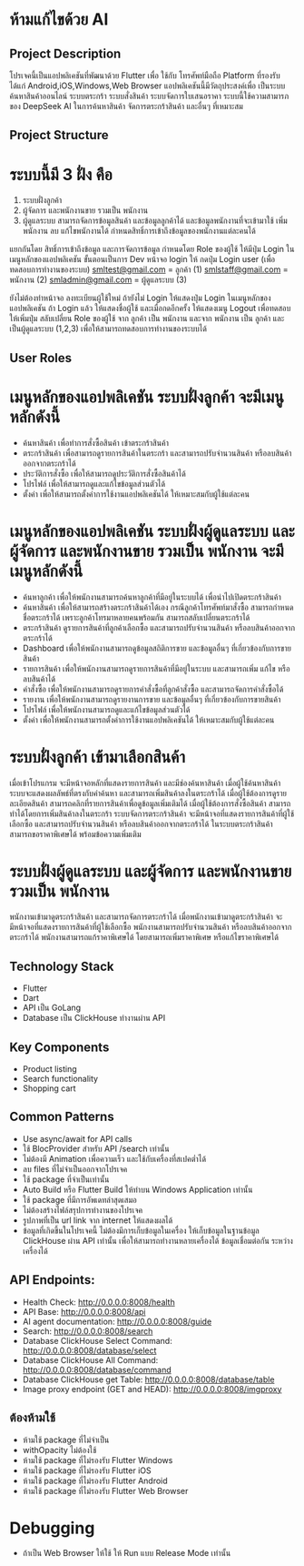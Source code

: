 # ห้ามแก้ไขด้วย AI

## Project Description
โปรเจคนี้เป็นแอปพลิเคชันที่พัฒนาด้วย Flutter เพื่อ ใช้กับ โทรศัพท์มือถือ 
Platform ที่รองรับ ได้แก่ Android,iOS,Windows,Web Browser
แอปพลิเคชันนี้มีวัตถุประสงค์เพื่อ เป็นระบบค้นหาสินค้าออนไลน์ ระบบตระกร้า ระบบสั่งสินค้า ระบบจัดการใบเสนอราคา
ระบบนี้ใช้ความสามารภของ DeepSeek AI ในการค้นหาสินค้า จัดการตระกร้าสินค้า และอื่นๆ ที่เหมาะสม

## Project Structure

# ระบบนี้มี 3 ฝั่ง คือ
1. ระบบฝั่งลูกค้า
2. ผู้จัดการ และพนักงานขาย รวมเป็น พนักงาน
3. ผู้ดูแลระบบ สามารถจัดการข้อมูลสินค้า และข้อมูลลูกค้าได้ และข้อมูลพนักงานที่จะเข้ามาใช้ เพิ่มพนักงาน ลบ แก้ไขพนักงานได้ กำหนดสิทธิ์การเข้าถึงข้อมูลของพนักงานแต่ละคนได้

แยกกันโดย สิทธิ์การเข้าถึงข้อมูล และการจัดการข้อมูล กำหนดโดย Role ของผู้ใช้ 
ให้มีปุ่ม Login ในเมนูหลักของแอปพลิเคชัน 
ขั้นตอนเป็นการ Dev หน้าจอ login ให้ กดปุ่ม 
Login user (เพื่อทดสอบการทำงานของระบบ)
smltest@gmail.com = ลูกค้า (1)
smlstaff@gmail.com = พนักงาน (2)
smladmin@gmail.com = ผู้ดูแลระบบ (3)


ยังไม่ต้องทำหน้าจอ ลงทะเบียนผู้ใช้ใหม่
ถ้ายังไม่ Login ให้แสดงปุ่ม Login ในเมนูหลักของแอปพลิเคชัน ถ้า Login แล้ว ให้แสดงชื่อผู้ใช้ และเมื่อกดอีกครั้ง ให้แสดงเมนู Logout
เพื่อทดสอบ ให้เพิ่มปุ่ม สลับเปลี่ยน Role ของผู้ใช้ จาก ลูกค้า เป็น พนักงาน และจาก พนักงาน เป็น ลูกค้า และเป็นผู้ดูแลระบบ (1,2,3) เพื่อให้สามารถทดสอบการทำงานของระบบได้

## User Roles

# เมนูหลักของแอปพลิเคชัน ระบบฝั่งลูกค้า จะมีเมนูหลักดังนี้
- ค้นหาสินค้า เพื่อทำการสั่งซื้อสินค้า เข้าตระกร้าสินค้า
- ตระกร้าสินค้า เพื่อสามารถดูรายการสินค้าในตระกร้า และสามารถปรับจำนวนสินค้า หรือลบสินค้าออกจากตระกร้าได้
- ประวัติการสั่งซื้อ เพื่อให้สามารถดูประวัติการสั่งซื้อสินค้าได้ 
- โปรไฟล์ เพื่อให้สามารถดูและแก้ไขข้อมูลส่วนตัวได้
- ตั้งค่า เพื่อให้สามารถตั้งค่าการใช้งานแอปพลิเคชันได้ ให้เหมาะสมกับผู้ใช้แต่ละคน

# เมนูหลักของแอปพลิเคชัน ระบบฝั่งผู้ดูแลระบบ และผู้จัดการ และพนักงานขาย รวมเป็น พนักงาน จะมีเมนูหลักดังนี้
- ค้นหาลูกค้า เพื่อให้พนักงานสามารถค้นหาลูกค้าที่มีอยู่ในระบบได้ เพื่อนำไปเปิดตระกร้าสินค้า 
- ค้นหาสินค้า เพื่อให้สามารถสร้างตระกร้าสินค้าได้เอง กรณีลูกค้าโทรศัพท์มาสั่งซื้อ สามารถกำหนดชื่อตระกร้าได้ เพราะลูกค้าโทรมาหลายคนพร้อมกัน สามารถสลับเปลี่ยนตระกร้าได้
- ตระกร้าสินค้า ดูรายการสินค้าที่ลูกค้าเลือกซื้อ และสามารถปรับจำนวนสินค้า หรือลบสินค้าออกจากตระกร้าได้
- Dashboard เพื่อให้พนักงานสามารถดูข้อมูลสถิติการขาย และข้อมูลอื่นๆ ที่เกี่ยวข้องกับการขายสินค้า
- รายการสินค้า เพื่อให้พนักงานสามารถดูรายการสินค้าที่มีอยู่ในระบบ และสามารถเพิ่ม แก้ไข หรือลบสินค้าได้
- คำสั่งซื้อ เพื่อให้พนักงานสามารถดูรายการคำสั่งซื้อที่ลูกค้าสั่งซื้อ และสามารถจัดการคำสั่งซื้อได้
- รายงาน เพื่อให้พนักงานสามารถดูรายงานการขาย และข้อมูลอื่นๆ ที่เกี่ยวข้องกับการขายสินค้า
- โปรไฟล์ เพื่อให้พนักงานสามารถดูและแก้ไขข้อมูลส่วนตัวได้
- ตั้งค่า เพื่อให้พนักงานสามารถตั้งค่าการใช้งานแอปพลิเคชันได้ ให้เหมาะสมกับผู้ใช้แต่ละคน

# ระบบฝั่งลูกค้า เข้ามาเลือกสินค้า
เมื่อเข้าโปรแกรม จะมีหน้าจอหลักที่แสดงรายการสินค้า และมีช่องค้นหาสินค้า
เมื่อผู้ใช้ค้นหาสินค้า ระบบจะแสดงผลลัพธ์ที่ตรงกับคำค้นหา และสามารถเพิ่มสินค้าลงในตระกร้าได้
เมื่อผู้ใช้ต้องการดูรายละเอียดสินค้า สามารถคลิกที่รายการสินค้าเพื่อดูข้อมูลเพิ่มเติมได้
เมื่อผู้ใช้ต้องการสั่งซื้อสินค้า สามารถทำได้โดยการเพิ่มสินค้าลงในตระกร้า 
ระบบจัดการตระกร้าสินค้า จะมีหน้าจอที่แสดงรายการสินค้าที่ผู้ใช้เลือกซื้อ และสามารถปรับจำนวนสินค้า หรือลบสินค้าออกจากตระกร้าได้
ในระบบตระกร้าสินค้า สามารถขอราคาพิเศษได้ พร้อมข้อความเพิ่มเติม

# ระบบฝั่งผู้ดูแลระบบ และผู้จัดการ และพนักงานขาย รวมเป็น พนักงาน
พนักงานเข้ามาดูตระกร้าสินค้า และสามารถจัดการตระกร้าได้
เมื่อพนักงานเข้ามาดูตระกร้าสินค้า จะมีหน้าจอที่แสดงรายการสินค้าที่ผู้ใช้เลือกซื้อ
พนักงานสามารถปรับจำนวนสินค้า หรือลบสินค้าออกจากตระกร้าได้
พนักงานสามารถแก้ราคาพิเศษได้ โดยสามารถเพิ่มราคาพิเศษ หรือแก้ไขราคาพิเศษได้


## Technology Stack
- Flutter
- Dart
- API เป็น GoLang
- Database เป็น ClickHouse ทำงานผ่าน API

## Key Components
- Product listing
- Search functionality
- Shopping cart

## Common Patterns
- Use async/await for API calls
- ใช้ BlocProvider สำหรับ API /search เท่านั้น
- ไม่ต้องมี Animation เพื่อความเร็ว และใช้กับเครื่องที่สเปคต่ำได้
- ลบ files ที่ไม่จำเป็นออกจากโปรเจค
- ใช้ package ที่จำเป็นเท่านั้น
- Auto Build หรือ Flutter Build ให้ทำบน Windows Application เท่านั้น
- ใช้ package ที่มีการอัพเดทล่าสุดเสมอ
- ไม่ต้องสร้างไฟล์สรุปการทำงานของโปรเจค
- รูปภาพที่เป็น url link จาก internet ให้แสดงผลได้
- ข้อมูลที่เกิดขึ้นในโปรเจคนี้ ไม่ต้องมีการเก็บข้อมูลในเครื่อง ให้เก็บข้อมูลในฐานข้อมูล ClickHouse ผ่าน API เท่านั้น เพื่อให้สามารถทำงานหลายเครื่องได้ ข้อมูลเชื่อมต่อกัน ระหว่างเครื่องได้

## API Endpoints:
- Health Check: http://0.0.0.0:8008/health
- API Base: http://0.0.0.0:8008/api
- AI agent documentation: http://0.0.0.0:8008/guide
- Search: http://0.0.0.0:8008/search
- Database ClickHouse Select Command: http://0.0.0.0:8008/database/select
- Database ClickHouse All Command: http://0.0.0.0:8008/database/command
- Database ClickHouse get Table: http://0.0.0.0:8008/database/table
- Image proxy endpoint (GET and HEAD): http://0.0.0.0:8008/imgproxy


## ต้องห้ามใช้
- ห้ามใช้ package ที่ไม่จำเป็น
- withOpacity ไม่ต้องใช้
- ห้ามใช้ package ที่ไม่รองรับ Flutter Windows
- ห้ามใช้ package ที่ไม่รองรับ Flutter iOS
- ห้ามใช้ package ที่ไม่รองรับ Flutter Android
- ห้ามใช้ package ที่ไม่รองรับ Flutter Web Browser

# Debugging 
- ถ้าเป็น Web Browser ให้ใช้ ให้ Run แบบ Release Mode เท่านั้น


